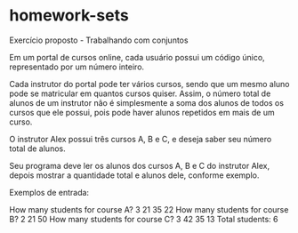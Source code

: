 # homework-sets
Exercício proposto - Trabalhando com conjuntos

Em um portal de cursos online, cada usuário possui um código único, representado por
um número inteiro.

Cada instrutor do portal pode ter vários cursos, sendo que um mesmo aluno pode se
matricular em quantos cursos quiser. Assim, o número total de alunos de um instrutor não
é simplesmente a soma dos alunos de todos os cursos que ele possui, pois pode haver
alunos repetidos em mais de um curso.

O instrutor Alex possui três cursos A, B e C, e deseja saber seu número total de alunos.

Seu programa deve ler os alunos dos cursos A, B e C do instrutor Alex, depois mostrar a
quantidade total e alunos dele, conforme exemplo.

Exemplos de entrada:

How many students for course A? 3
21
35
22
How many students for course B? 2
21
50
How many students for course C? 3
42
35
13
Total students: 6
